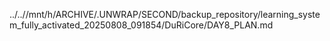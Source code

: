 ../..//mnt/h/ARCHIVE/.UNWRAP/SECOND/backup_repository/learning_system_fully_activated_20250808_091854/DuRiCore/DAY8_PLAN.md